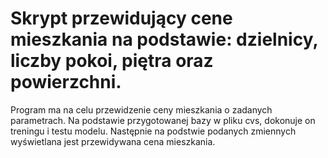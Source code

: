 # Skrypt przewidujący cene mieszkania na podstawie: dzielnicy, liczby pokoi, piętra oraz powierzchni.

Program ma na celu przewidzenie ceny mieszkania o zadanych parametrach. Na podstawie przygotowanej bazy w pliku cvs, dokonuje on treningu i testu modelu. Następnie na podstwie podanych zmiennych wyświetlana jest przewidywana cena mieszkania. 
